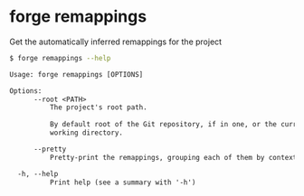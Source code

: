 # forge remappings

Get the automatically inferred remappings for the project

```bash
$ forge remappings --help
```

```txt
Usage: forge remappings [OPTIONS]

Options:
      --root <PATH>
          The project's root path.
          
          By default root of the Git repository, if in one, or the current
          working directory.

      --pretty
          Pretty-print the remappings, grouping each of them by context

  -h, --help
          Print help (see a summary with '-h')
```